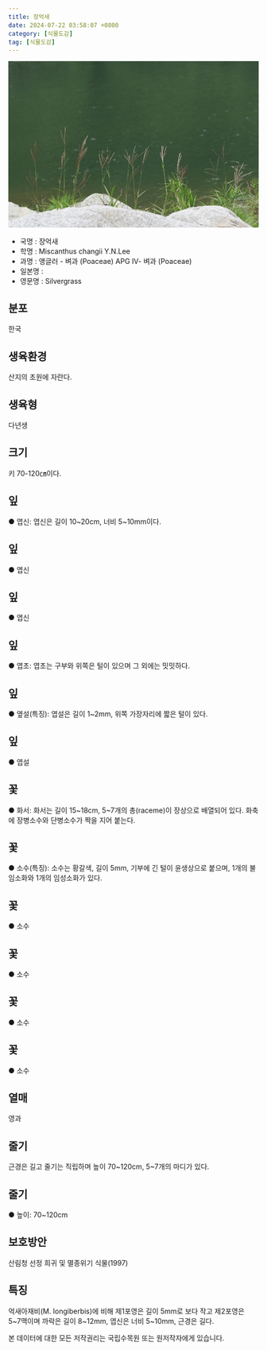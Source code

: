 ```yaml
---
title: 장억새
date: 2024-07-22 03:58:07 +0800
category: [식물도감]
tag: [식물도감]
---
```




![장억새](/assets/img/fileUpload/plants/basic/Gramineae/Miscanthus/22543/1_th2.jpg)
- 국명 : 장억새
- 학명 : Miscanthus changii Y.N.Lee
- 과명 : 앵글러 - 벼과 (Poaceae) APG Ⅳ- 벼과 (Poaceae)
- 일본명 : 
- 영문명 : Silvergrass


## 분포
한국
## 생육환경
산지의 초원에 자란다.
## 생육형
다년생
## 크기
키 70-120㎝이다.
## 잎
● 엽신: 엽신은 길이 10~20cm, 너비 5~10mm이다.
## 잎
● 엽신
## 잎
● 엽신
## 잎
● 엽초: 엽초는 구부와 위쪽은 털이 있으며 그 외에는 밋밋하다.
## 잎
● 옆설(특징): 엽설은 길이 1~2mm, 위쪽 가장자리에 짧은 털이 있다.
## 잎
● 엽설
## 꽃
● 화서: 화서는 길이 15~18cm, 5~7개의 총(raceme)이 장상으로 배열되어 있다. 화축에 장병소수와 단병소수가 짝을 지어 붙는다.
## 꽃
● 소수(특징): 소수는 황갈색, 길이 5mm, 기부에 긴 털이 윤생상으로 붙으며, 1개의 불임소화와 1개의 임성소화가 있다.
## 꽃
● 소수
## 꽃
● 소수
## 꽃
● 소수
## 꽃
● 소수
## 열매
영과
## 줄기
근경은 길고 줄기는 직립하며 높이 70~120cm, 5~7개의 마디가 있다.
## 줄기
● 높이: 70~120cm
## 보호방안
산림청 선정 희귀 및 멸종위기 식물(1997)
## 특징
억새아재비(M. longiberbis)에 비해 제1포영은 길이 5mm로 보다 작고 제2포영은 5~7맥이며 까락은 길이 8~12mm, 엽신은 너비 5~10mm, 근경은 길다.






본 데이터에 대한 모든 저작권리는 국립수목원 또는 원저작자에게 있습니다.
